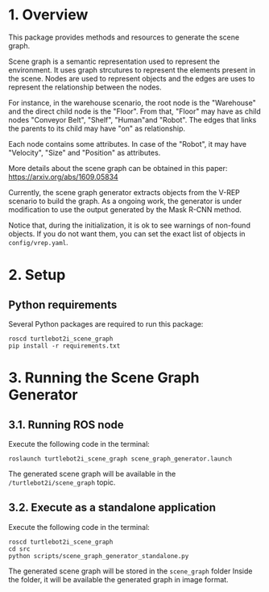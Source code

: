 # 1. Overview

This package provides methods and resources to generate the scene graph.

Scene graph is a semantic representation used to represent the environment. It uses graph strcutures to represent the elements present in the scene. Nodes are used to represent objects and the edges are uses to represent the relationship between the nodes.

For instance, in the warehouse scenario, the root node is the "Warehouse" and the direct child node is the "Floor". From that, "Floor" may have as child nodes "Conveyor Belt", "Shelf", "Human"and "Robot". The edges that links the parents to its child may have "on" as relationship.

Each node contains some attributes. In case of the "Robot", it may have "Velocity", "Size" and "Position" as attributes.

More details about the scene graph can be obtained in this paper: https://arxiv.org/abs/1609.05834

Currently, the scene graph generator extracts objects from the V-REP scenario to build the graph.
As a ongoing work, the generator is under modification to use the output generated by the Mask R-CNN method.

Notice that, during the initialization, it is ok to see warnings of non-found objects. If you do not want them, you can set the
exact list of objects in `config/vrep.yaml`. 

# 2. Setup

## Python requirements

Several Python packages are required to run this package:
```
roscd turtlebot2i_scene_graph
pip install -r requirements.txt
```

# 3. Running the Scene Graph Generator

## 3.1. Running ROS node

Execute the following code in the terminal:
```
roslaunch turtlebot2i_scene_graph scene_graph_generator.launch 
```

The generated scene graph will be available in the `/turtlebot2i/scene_graph` topic.

## 3.2. Execute as a standalone application

Execute the following code in the terminal:
```
roscd turtlebot2i_scene_graph
cd src
python scripts/scene_graph_generator_standalone.py
```

The generated scene graph will be stored in the `scene_graph` folder
Inside the folder, it will be available the generated graph in image format.


